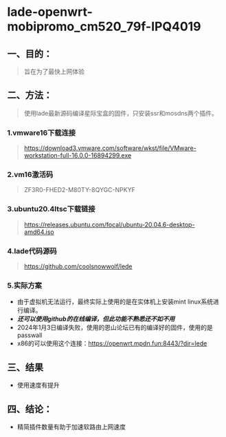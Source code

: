 # lade-openwrt-mobipromo_cm520_79f-IPQ4019

## 一、目的：

> 旨在为了最快上网体验

## 二、方法：

> 使用lade最新源码编译星际宝盒的固件，只安装ssr和mosdns两个插件。

### 1.vmware16下载连接

> https://download3.vmware.com/software/wkst/file/VMware-workstation-full-16.0.0-16894299.exe

### 2.vm16激活码

> ZF3R0-FHED2-M80TY-8QYGC-NPKYF

### 3.ubuntu20.4ltsc下载链接

> https://releases.ubuntu.com/focal/ubuntu-20.04.6-desktop-amd64.iso

### 4.lade代码源码

> https://github.com/coolsnowwolf/lede

### 5.实际方案

* 由于虚拟机无法运行，最终实际上使用的是在实体机上安装mint linux系统进行编译。
* ***还可以使用github的在线编译，但此功能不熟悉还不如不用***
* 2024年1月3日编译失败，使用的恩山论坛已有的编译好的固件，使用的是passwall
* x86的可以使用这个连接：https://openwrt.mpdn.fun:8443/?dir=lede

## 三、结果

* 使用速度有提升

## 四、结论：

* 精简插件数量有助于加速软路由上网速度
